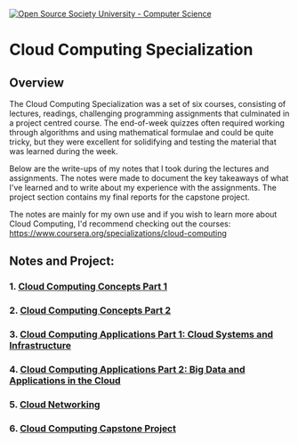 [![Open Source Society University - Computer Science](https://img.shields.io/badge/OSSU-computer--science-blue.svg)](https://github.com/ossu/computer-science)

# Cloud Computing Specialization

## Overview

The Cloud Computing Specialization was a set of six courses, consisting of lectures, readings, challenging programming assignments that culminated in a project centred course. The end-of-week quizzes often required working through algorithms and using mathematical formulae and could be quite tricky, but they were excellent for solidifying and testing the material that was learned during the week.

Below are the write-ups of my notes that I took during the lectures and assignments. The notes were made to document the key takeaways of what I've learned and to write about my experience with the assignments. The project section contains my final reports for the capstone project.

The notes are mainly for my own use and if you wish to learn more about Cloud Computing, I'd recommend checking out the courses: https://www.coursera.org/specializations/cloud-computing

## Notes and Project:

### 1. [Cloud Computing Concepts Part 1](Concepts-1.md)

### 2. [Cloud Computing Concepts Part 2](Concepts-2.md)

### 3. [Cloud Computing Applications Part 1: Cloud Systems and Infrastructure](Applications-1.md)

### 4. [Cloud Computing Applications Part 2: Big Data and Applications in the Cloud](Applications-2.md)

### 5. [Cloud Networking](Cloud-Networking.md)

### 6. [Cloud Computing Capstone Project](Project.md)

